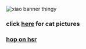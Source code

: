 ![xiao banner thingy](https://files.catbox.moe/pix073.png)

### click [here](https://instagram.com/gaga_and_me) for cat pictures
### [hop on hsr](https://lynton-star-rail.carrd.co/)
